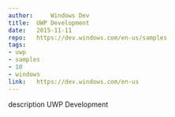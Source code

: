 ```yaml
---	
author: 	Windows Dev
title:	UWP Development
date:	2015-11-11
repo:	https://dev.windows.com/en-us/samples
tags:	
- uwp 
- samples 
- 10 
- windows
link:	https://dev.windows.com/en-us
---	
```

description	UWP Development
